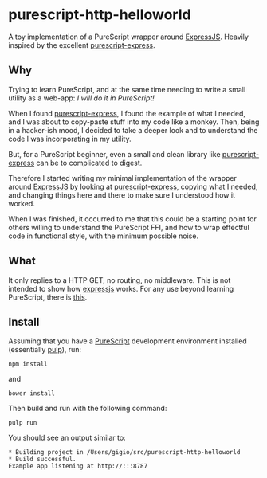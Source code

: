 # purescript-http-helloworld

A toy implementation of a PureScript wrapper around [ExpressJS][expressjs]. Heavily inspired by the excellent [purescript-express][purescript-express].

## Why

Trying to learn PureScript, and at the same time needing to write a small utility as a web-app: *I will do it in PureScript!*

When I found [purescript-express], I found the example of what I needed, and I was about to copy-paste stuff into my code like a monkey.
Then, being in a hacker-ish mood, I decided to take a deeper look and to understand the code I was incorporating in my utility. 

But, for a PureScript beginner, even a small and clean library like [purescript-express][purescript-express] can be to complicated to digest.

Therefore I started writing my minimal implementation of the wrapper around [ExpressJS][expressjs] by looking at [purescript-express], 
copying what I needed, and changing things here and there to make sure I understood how it worked.

When I was finished, it occurred to me that this could be a starting point for others willing to understand the
PureScript FFI, and how to wrap effectful code in functional style, with the minimum possible noise.

## What

It only replies to a HTTP GET, no routing, no middleware. This is not intended to show how [expressjs] works. For any use beyond
learning PureScript, there is [this][purescript-express].

## Install

Assuming that you have a [PureScript][purescript] development environment installed (essentially [pulp][pulp]), run:

```
npm install
```

and

```
bower install
```

Then build and run with the following command:

```
pulp run
```

You should see an output similar to:

```
* Building project in /Users/gigio/src/purescript-http-helloworld
* Build successful.
Example app listening at http://:::8787
```

[purescript]: https://github.com/purescript/documentation/blob/master/guides/Getting-Started.md
[pulp]: https://github.com/purescript-contrib/pulp
[purescript-express]: https://github.com/nkly/purescript-express
[expressjs]: https://expressjs.com/




